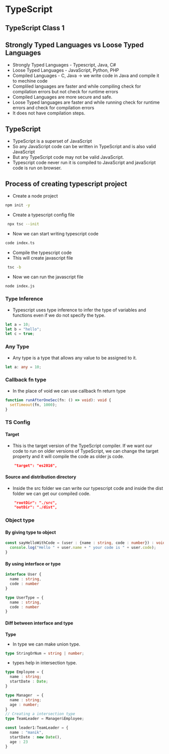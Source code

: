 # TypeScript 

## TypeScript Class  1

## Strongly Typed Languages vs Loose Typed Languages
- Strongly Typed Languages - Typescript, Java, C#
- Loose Typed Languages - JavaScript, Python, PHP
- Compiled Languages - C, Java -> we write code in Java and compile it to mechine code  
- Compliled languages are faster and while compiling check for compilation errors but not check for runtime errors
- Compiled Languages are more secure and safe.
- Loose Typed languages are faster and while running check for runtime errors and check for compilation errors
- It does not have compilation steps.

## TypeScript 
- TypeScript is a superset of JavaScript
- So any JavaScript code can be written in TypeScript and is also valid JavaScript
- But any TypeScript code may not be valid JavaScript.
- Typescript code never run it is compiled to JavaScript and javaScript code is run on browser.

## Process of creating typescript project
- Create a node project
```bash
npm init -y
```
- Create a typescript config file
```bash
 npx tsc --init
```
- Now we can start writing typescript code
```bash
code index.ts
```
- Compile the typescript code
- This will create javascript file
```bash
 tsc -b
````
- Now we can run the javascript file
```bash
node index.js
```


### Type Inference
- Typescript uses type inference to infer the type of variables and functions even if we do not specify the type.
```ts
let a = 10;
let b = "hello";
let c = true;
```

### Any Type
- Any type is a type that allows any value to be assigned to it.
```ts
let a: any = 10;
```

### Callback fn type
- In the place of void we can use callback fn return type
```ts
function runAfterOneSec(fn: () => void): void {
  setTimeout(fn, 1000);
}
```

### TS Config 
#### Target
- This is the target version of the TypeScript compiler. If we want our code to run on older versions of TypeScript, we can change the target property and it will compile the code as older js code.
```json
    "target": "es2016",
```

#### Source and distribution directory
- Inside the src folder we can write our typescript code and inside the dist folder we can get our compiled code.
```json
    "rootDir": "./src",
    "outDir": "./dist",
```

### Object type

#### By giving type to object
```ts
const sayHelloWithCode = (user : {name : string, code : number}) : void => {
  console.log("Hello " + user.name + " your code is " + user.code);
}
```
#### By using interface or type
```ts
interface User {
  name : string,
  code : number
}

type UserType = {
  name : string,
  code : number
}
```
#### Diff between interface and type

**Type**
- In type we can make union type.
```ts
type StringOrNum = string | number;
```
- types help in intersection type.
```ts
type Employee = {
  name : string;
  startDate : Date;
}

type Manager  = {
  name : string;
  age : number;
}
// Creating a intersection type
type TeamLeader = Manager&Employee;

const leader1:TeamLeader = {
  name : "manik",
  startDate : new Date(),
  age : 23
}